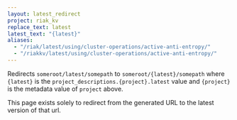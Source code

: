 ```yaml
---
layout: latest_redirect
project: riak_kv
replace_text: latest
latest_text: "{latest}"
aliases:
  - "/riak/latest/using/cluster-operations/active-anti-entropy/"
  - "/riakkv/latest/using/cluster-operations/active-anti-entropy/"
---
```


Redirects `someroot/latest/somepath` to `someroot/{latest}/somepath` 
where `{latest}` is the `project_descriptions.{project}.latest` value
and `{project}` is the metadata value of `project` above.

This page exists solely to redirect from the generated URL to the latest version of
that url.


